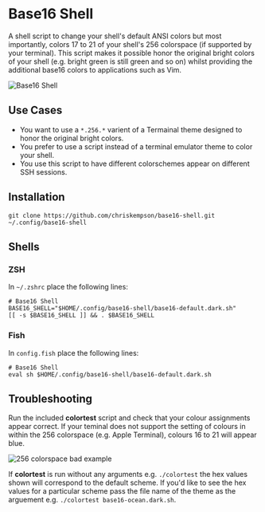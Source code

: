 # Base16 Shell
A shell script to change your shell's default ANSI colors but most importantly, colors 17 to 21 of your shell's 256 colorspace (if supported by your terminal). This script makes it possible honor the original bright colors of your shell (e.g. bright green is still green and so on) whilst providing the additional base16 colors to applications such as Vim.

![Base16 Shell](https://raw.github.com/chriskempson/base16-shell/master/base16-shell.png)

## Use Cases
* You want to use a `*.256.*` varient of a Termainal theme designed to honor the original bright colors.
* You prefer to use a script instead of a terminal emulator theme to color your shell.
* You use this script to have different colorschemes appear on different SSH sessions.

## Installation

    git clone https://github.com/chriskempson/base16-shell.git ~/.config/base16-shell

## Shells

### ZSH
In `~/.zshrc` place the following lines:

    # Base16 Shell
    BASE16_SHELL="$HOME/.config/base16-shell/base16-default.dark.sh"
    [[ -s $BASE16_SHELL ]] && . $BASE16_SHELL

### Fish
In `config.fish` place the following lines:

    # Base16 Shell
    eval sh $HOME/.config/base16-shell/base16-default.dark.sh

## Troubleshooting
Run the included **colortest** script and check that your colour assignments appear correct. If your teminal does not support the setting of colours in within the 256 colorspace (e.g. Apple Terminal), colours 16 to 21 will appear blue.

![256 colorspace bad example](https://raw.github.com/chriskempson/base16-shell/master/256-colorspace-bad-example.png)

If **colortest** is run without any arguments e.g. `./colortest` the hex values shown will correspond to the default scheme. If you'd like to see the hex values for a particular scheme pass the file name of the theme as the arguement e.g. `./colortest base16-ocean.dark.sh`.
